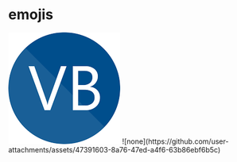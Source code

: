 # emojis
<img src="https://github.com/Ruslan-lab-cpu-1/emojis/blob/main/images%20(1).png">
![none](https://github.com/user-attachments/assets/47391603-8a76-47ed-a4f6-63b86ebf6b5c)
